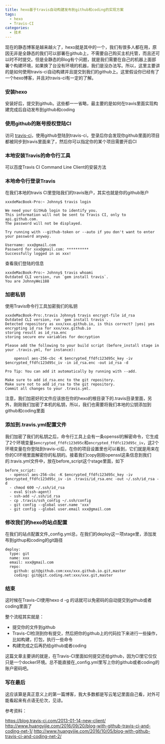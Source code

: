 ```yaml
---
title: hexo基于travis自动构建发布到github和coding的实现方案
tags:
  - hexo
  - Travis-CI
categories:
  - 技术
---
```

现在的静态博客是越来越火了，hexo就是其中的一个，我们有很多人都在用，原因无非是全静态的我们可以部署在github上，不需要自己购买主机托管，而且还可以时不时提交。但是全静态的Blog有个问题，就是我们需要在自己的机器上面部署个构建环境，如果换了台没有环境的机器，我们是没办法写。所以，这里主要讲的是如何使用travis-ci自动构建并且提交到我们的github上。这里假设你已经有了一个hexo博客，并且对travis-ci有一定的了解。

### 安装hexo
安装好后，提交到github。这些都一一省略，最主要的是如何在travis里面实现构建完成后自动发布到github和coding

### 使用github的账号授权登陆CI
访问 [travis-ci](https://travis-ci.org)，使用github登陆到travis-ci，登录后你会发现你github里面的项目都被同步到travis里面来了，然后你可以指定你的某个项目需要开启CI

### 本地安装Travis的命令行工具
可以百度Travis CI Command Line Client的安装方法

### 本地命令行登录Travis
在我们本地的travis CI里登陆我们的travis账户，其实也就是你的github账户

```
xxxdeMacBook-Pro:~ Johnny$ travis login 

We need your GitHub login to identify you.
This information will not be sent to Travis CI, only to api.github.com.
The password will not be displayed.

Try running with --github-token or --auto if you don't want to enter your password anyway.

Username: xxx@gmail.com
Password for xxx@gmail.com: **********
Successfully logged in as xxx!
```

查看我们登陆的信息

```
xxxdeMacBook-Pro:~ Johnny$ travis whoami
Outdated CLI version, run `gem install travis`.
You are JohnnyWei188
```

### 加密私钥
使用Travis命令行工具加密我们的私钥

```
xxxdeMacBook-Pro:.travis Johnny$ travis encrypt-file id_rsa 
Outdated CLI version, run `gem install travis`.
Detected repository as xxx/xxx.github.io, is this correct? |yes| yes
encrypting id_rsa for xxx/xxx.github.io
storing result as id_rsa.enc
storing secure env variables for decryption

Please add the following to your build script (before_install stage in your .travis.yml, for instance):

    openssl aes-256-cbc -K $encrypted_ffdfc123d95c_key -iv $encrypted_ffdfc123d95c_iv -in id_rsa.enc -out id_rsa -d

Pro Tip: You can add it automatically by running with --add.

Make sure to add id_rsa.enc to the git repository.
Make sure not to add id_rsa to the git repository.
Commit all changes to your .travis.yml.

```
注意，我们加密好的文件应该放在你的hexo的根目录下的.travis目录里面，另外，刚刚我们加密了本机的私钥，所以，我们也需要将我们本地的公钥添加到github和coding里面

### 添加到.travis.yml配置文件 
我们加密了我们的私钥之后，命令行工具上会有一条openssl的解密命令，它生成了2个环境变量`$encrypted_ffdfc123d95c`和`encrypted_ffdfc123d95c_iv`，这2个环境变量在你登陆到travis-ci后，在你的项目设置里也可以看到，它们就是用来在你的CI环境里面解密你的私钥的。接着我们copy刚刚openssl这条信息到我们的.travis.yml文件中，放在before_script这个stage里面，如下

```
before_script:
  - openssl aes-256-cbc -K $encrypted_ffdfc123d95c_key -iv $encrypted_ffdfc123d95c_iv -in .travis/id_rsa.enc -out ~/.ssh/id_rsa -d
  - chmod 600 ~/.ssh/id_rsa
  - eval $(ssh-agent)
  - ssh-add ~/.ssh/id_rsa
  - cp .travis/ssh_config ~/.ssh/config
  - git config --global user.name 'xxx'
  - git config --global user.email xxx@gmail.com
```
### 修改我们的hexo的站点配置
在我们的站点配置文件_config.yml总，在我们的deploy这一项stage里，添加发布到githup和coding的git路径

```
deploy:
  type: git
  name: xxx
  email: xxx@gmail.com
  repo: 
    github: git@github.com:xxx/xxx.github.io.git,master
    coding: git@git.coding.net:xxx/xxx.git,master

```

### 结束
这时候在Travis-CI使用hexo d -g 的话就可以免密码的自动提交到github或者coding里面了

整个流程其实就是：

* 提交你的文件到github
* Travis-CI检测到你有提交，然后把你的github上的代码拉下来进行一些操作，比如构建，打包，执行一些命令
* 构建完成之后再扔给github或者coding

这篇文章主要讲的就是，在Travis-CI里面如何提交还给github，因为CI里它仅仅只是一个docker环境。总不能直接在_config.yml里写上你的github或者coding的账户密码吧。

### 写在最后
这应该算是真正意义上的第一篇博客，我大多数都是写云笔记里面自己看，对外可能看起来有点语无伦次，见谅。


参考资料：

https://blog.travis-ci.com/2013-01-14-new-client/
http://www.huangyijie.com/2016/09/20/blog-with-github-travis-ci-and-coding-net-1/
http://www.huangyijie.com/2016/10/05/blog-with-github-travis-ci-and-coding-net-2/